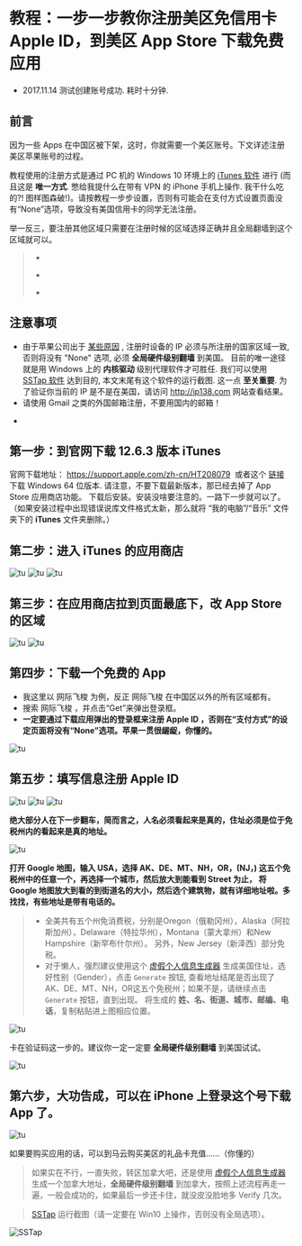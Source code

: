 # 教程：一步一步教你注册美区免信用卡 Apple ID，到美区 App Store 下载免费应用

* 2017.11.14 测试创建账号成功. 耗时十分钟.

## 前言

因为一些 Apps 在中国区被下架，这时，你就需要一个美区账号。下文详述注册美区苹果账号的过程。

教程使用的注册方式是通过 PC 机的 Windows 10 环境上的 [iTunes 软件](https://drive.google.com/file/d/1ZY3YR9ssWptXHuYCP8W-TSVhTAlW2_pa/view?usp=sharing) 进行 (而且这是 **唯一方式**. 憋给我提什么在带有 VPN 的 iPhone 手机上操作. 我干什么吃的?! 图样图森破!)。请按教程一步步设置，否则有可能会在支付方式设置页面没有“None”选项，导致没有美国信用卡的同学无法注册。

举一反三，要注册其他区域只需要在注册时候的区域选择正确并且全局翻墙到这个区域就可以。

> * ~~~这个 YouTube [视频](https://www.youtube.com/watch?v=EXUbgANMgNE) 讲述的是直接在 iPhone 上创建 Apple ID. 大家可以学习参考. [这里](https://www.vpnask.com/fanqiang/how-to-get-america-apple-id/) 是这个视频的文字版.~~~
> * ~~~这个 [教程](http://bbs.feng.com/read-htm-tid-11383798.html) 差不多是上述视频的文字版, 值得仔细阅读.~~~
> * ~~~这个 [苹果官方教程](https://support.apple.com/zh-cn/HT204034) 仅供参考.~~~

## 注意事项

* 由于苹果公司出于 [某些原因](https://support.apple.com/zh-cn/HT203905) , 注册时设备的 IP 必须与所注册的国家区域一致, 否则将没有 "None" 选项, 必须 **全局硬件级别翻墙** 到美国。 目前的唯一途径就是用 Windows 上的 **内核驱动** 级别代理软件才可胜任. 我们可以使用 [SSTap 软件](https://www.sockscap64.com/en/sstap-enjoy-gaming-enjoy-sstap/) 达到目的, 本文末尾有这个软件的运行截图. 这一点 **至关重要**. 为了验证你当前的 IP 是不是在美国，请访问 http://ip138.com 网站查看结果。
* 请使用 Gmail 之类的外国邮箱注册，不要用国内的邮箱！
* ~~~如果你确实翻不了墙，你可以百度“网际飞梭”找到我的QQ，我可以给你个临时SS线路二维码。如果你还不明所以，请关闭这个网页。掰掰。~~~

## 第一步：到官网下载 12.6.3 版本 iTunes

官网下载地址： https://support.apple.com/zh-cn/HT208079  或者这个 [链接](https://drive.google.com/file/d/1ZY3YR9ssWptXHuYCP8W-TSVhTAlW2_pa/view?usp=sharing) 下载 Windows 64 位版本. 请注意，不要下载最新版本，那已经去掉了 App Store 应用商店功能。
下载后安装。安装没啥要注意的。一路下一步就可以了。（如果安装过程中出现错误说库文件格式太新，那么就将 “我的电脑”/“音乐” 文件夹下的 **iTunes** 文件夹删除。）


## 第二步：进入 iTunes 的应用商店

![tu](https://raw.githubusercontent.com/OneSecure/ShadowAgentNotes/master/AppleID/20170729200129.png)
![tu](https://raw.githubusercontent.com/OneSecure/ShadowAgentNotes/master/AppleID/20170729200255.png)
![tu](https://raw.githubusercontent.com/OneSecure/ShadowAgentNotes/master/AppleID/20170729200342.png)

## 第三步：在应用商店拉到页面最底下，改 App Store 的区域

![tu](https://raw.githubusercontent.com/OneSecure/ShadowAgentNotes/master/AppleID/20170729200458.png)
![tu](https://raw.githubusercontent.com/OneSecure/ShadowAgentNotes/master/AppleID/20170729200526.png)


## 第四步：下载一个免费的 App

* 我这里以 网际飞梭 为例，反正 网际飞梭 在中国区以外的所有区域都有。
* 搜索 网际飞梭 ，并点击“Get”来弹出登录框。
* **一定要通过下载应用弹出的登录框来注册 Apple ID ，否则在“支付方式”的设定页面将没有“None”选项。苹果一贯很龌龊，你懂的。**

![tu](https://raw.githubusercontent.com/OneSecure/ShadowAgentNotes/master/AppleID/20170729200654.png)

## 第五步：填写信息注册 Apple ID

![tu](https://raw.githubusercontent.com/OneSecure/ShadowAgentNotes/master/AppleID/20170729200911.png)
![tu](https://raw.githubusercontent.com/OneSecure/ShadowAgentNotes/master/AppleID/20170729201332.png)
![tu](https://raw.githubusercontent.com/OneSecure/ShadowAgentNotes/master/AppleID/20170729201428.png)

**绝大部分人在下一步翻车，简而言之，人名必须看起来是真的，住址必须是位于免税州内的看起来是真的地址。**

![tu](https://raw.githubusercontent.com/OneSecure/ShadowAgentNotes/master/AppleID/20170729202004.png)

**打开 Google 地图，输入 USA，选择 AK、DE、MT、NH，OR，(NJ，) 这五个免税州中的任意一个，再选择一个城市，然后放大到能看到 Street 为止，
将 Google 地图放大到看的到街道名的大小，然后选个建筑物，就有详细地址啦。多找找，有些地址是带有电话的。**

> * 全美共有五个州免消费税，分别是Oregon（俄勒冈州），Alaska（阿拉斯加州），Delaware（特拉华州），Montana（蒙大拿州）和New Hampshire（新罕布什尔州）。 另外，New Jersey（新泽西）部分免税。
> * 对于懒人，强烈建议使用这个 [虚假个人信息生成器](http://www.fakenamegenerator.com/) 生成美国住址，选好性别（Gender），点击 `Generate` 按钮, 查看地址结尾是否出现了AK、DE、MT、NH，OR这五个免税州；如果不是，请继续点击 `Generate` 按钮，直到出现。 将生成的 **姓、名、街道、城市、邮编、电话**，复制粘贴进上图相应位置。

![tu](https://raw.githubusercontent.com/OneSecure/ShadowAgentNotes/master/AppleID/20170729202043.png)

卡在验证码这一步的。建议你一定一定要 **全局硬件级别翻墙** 到美国试试。

![tu](https://raw.githubusercontent.com/OneSecure/ShadowAgentNotes/master/AppleID/20170729202156.png)

## 第六步，大功告成，可以在 iPhone 上登录这个号下载 App 了。

![tu](https://raw.githubusercontent.com/OneSecure/ShadowAgentNotes/master/AppleID/20170729202256.png)

如果要购买应用的话，可以到马云购买美区的礼品卡充值……（你懂的）

> 如果实在不行，一直失败，转区加拿大吧，还是使用 [虚假个人信息生成器](http://www.fakenamegenerator.com/) 生成一个加拿大地址，**全局硬件级别翻墙** 到加拿大，按照上述流程再走一遍，一般会成功的，如果最后一步还卡住，就没皮没脸地多 Verify 几次。

> [SSTap](https://www.sockscap64.com/en/sstap-enjoy-gaming-enjoy-sstap/) 运行截图（请一定要在 Win10 上操作，否则没有全局选项）。

![SSTap](https://raw.githubusercontent.com/OneSecure/ShadowAgentNotes/master/AppleID/sstap.png)
